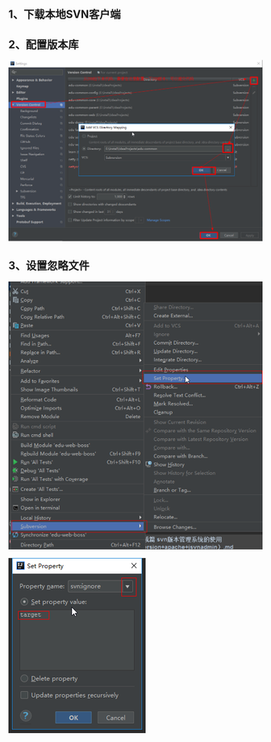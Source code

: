 ## 1、下载本地SVN客户端

## 2、配置版本库

![svn版本配置](img/svn版本配置.png)
## 3、设置忽略文件
![svn忽略设置](img/svn忽略设置.png)

![设置target忽略](img/设置target忽略.png)

